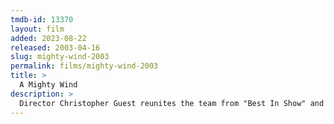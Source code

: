 ```yaml
---
tmdb-id: 13370
layout: film
added: 2023-08-22
released: 2003-04-16
slug: mighty-wind-2003
permalink: films/mighty-wind-2003
title: >
  A Mighty Wind
description: >
  Director Christopher Guest reunites the team from "Best In Show" and "Waiting for Guffman" to tell the story of '60s-era folk musicians, who, inspired by the death of their former manager, get back on the stage for one concert in New York City's Town Hall.
---
```


